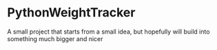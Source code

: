 # PythonWeightTracker
A small project that starts from a small idea, but hopefully will build into something much bigger and nicer

